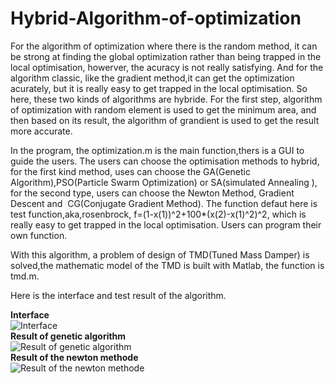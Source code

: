 # Hybrid-Algorithm-of-optimization
For the algorithm of optimization where there is the random method, it can be strong at finding the global optimization rather than being 
trapped in the local optimisation, howerver, the acuracy is not really satisfying. And  for the algorithm classic, like the gradient method,it can get the optimization acurately, but it is really easy to get trapped in the local optimisation. So here, these two kinds of algorithms are hybride. For the first step,  algorithm of optimization with random element is used to get the minimum area, and then based on its result, the algorithm of grandient is used to get the result more accurate.

In the program, the optimization.m is the main function,thers is a GUI to guide the users. The users can choose the optimisation methods to hybrid, for the first kind method, uses can choose the GA(Genetic Algorithm),PSO(Particle Swarm Optimization) or SA(simulated Annealing ), for the second type, users can choose the Newton Method, Gradient Descent and  CG(Conjugate Gradient Method). The function defaut here is test function,aka,rosenbrock, f=(1-x(1))^2+100*(x(2)-x(1)^2)^2, which is really easy to get trapped in the local optimisation. Users can program their own function. 

With this algorithm, a problem of design of TMD(Tuned Mass Damper) is solved,the mathematic model of the TMD is built with Matlab, the function is tmd.m. 

Here is the interface and test result of the algorithm.

**Interface**  
![Interface](https://github.com/kyle662606957/Hybrid-Algorithm-of-optimization/blob/master/Img/Interface.PNG)  
**Result of genetic algorithm**  
![Result of genetic algorithm](https://github.com/kyle662606957/Hybrid-Algorithm-of-optimization/blob/master/Img/Result%20of%20Genetic%20Algorithm.PNG)  
**Result of the newton methode**  
![Result of the newton methode](https://github.com/kyle662606957/Hybrid-Algorithm-of-optimization/blob/master/Img/result%20of%20the%20Newton%20Method.PNG) 
